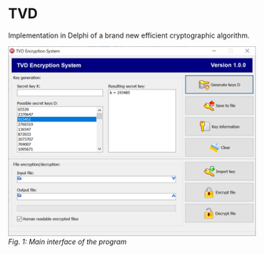 # TVD
Implementation in Delphi of a brand new efficient cryptographic algorithm.

![Screenshot](screenshot.png)  
*Fig. 1: Main interface of the program*

